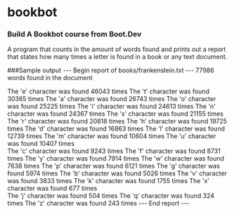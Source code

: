 # bookbot
### Build A Bookbot course from Boot.Dev
A program that counts in the amount of words found and prints out a report that states how many times a letter is found in a book or any text document.

###Sample output 
--- Begin report of books/frankenstein.txt ---
77986 words found in the document

The 'e' character was found 46043 times 
The 't' character was found 30365 times 
The 'a' character was found 26743 times 
The 'o' character was found 25225 times 
The 'i' character was found 24613 times 
The 'n' character was found 24367 times 
The 's' character was found 21155 times 
The 'r' character was found 20818 times 
The 'h' character was found 19725 times 
The 'd' character was found 16863 times 
The 'l' character was found 12739 times 
The 'm' character was found 10604 times
The 'u' character was found 10407 times  
The 'c' character was found 9243 times
The 'f' character was found 8731 times 
The 'y' character was found 7914 times 
The 'w' character was found 7638 times 
The 'p' character was found 6121 times 
The 'g' character was found 5974 times 
The 'b' character was found 5026 times 
The 'v' character was found 3833 times
The 'k' character was found 1755 times 
The 'x' character was found 677 times  
The 'j' character was found 504 times 
The 'q' character was found 324 times 
The 'z' character was found 243 times 
--- End report ---
